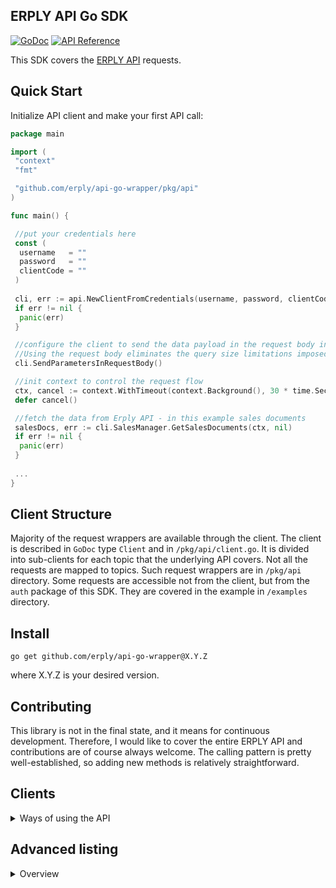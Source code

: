 ERPLY API Go SDK
--------
[![GoDoc](https://img.shields.io/static/v1?label=godoc&message=reference&color=blue)](https://pkg.go.dev/github.com/erply/api-go-wrapper/pkg/api?tab=doc)
[![API Reference](https://img.shields.io/badge/api-reference-blue.svg)](https://learn-api.erply.com/)

This SDK covers the [ERPLY API](https://erply.com/erply-api/) requests. 

Quick Start
------

Initialize API client and make your first API call:
```go
package main

import (
 "context"
 "fmt"

 "github.com/erply/api-go-wrapper/pkg/api"
)

func main() {

 //put your credentials here
 const (
  username   = ""
  password   = ""
  clientCode = ""
 )
	
 cli, err := api.NewClientFromCredentials(username, password, clientCode, nil)
 if err != nil {
  panic(err)
 }

 //configure the client to send the data payload in the request body instead of the query parameters. 
 //Using the request body eliminates the query size limitations imposed by the maximum URL length
 cli.SendParametersInRequestBody()

 //init context to control the request flow
 ctx, cancel := context.WithTimeout(context.Background(), 30 * time.Second)
 defer cancel()

 //fetch the data from Erply API - in this example sales documents
 salesDocs, err := cli.SalesManager.GetSalesDocuments(ctx, nil)
 if err != nil {
  panic(err)
 }
 
 ...
}
```

Client Structure
------
Majority of the request wrappers are available through the client.
The client is described in `GoDoc` type `Client` and in `/pkg/api/client.go`. It is divided into sub-clients for each topic that the underlying API covers. 
Not all the requests are mapped to topics. Such request wrappers are in `/pkg/api` directory. 
Some requests are accessible not from the client, but from the `auth` package of this SDK. They are covered in the example in `/examples` directory.

Install
-------
   `go get github.com/erply/api-go-wrapper@X.Y.Z`
   
   where X.Y.Z is your desired version.

Contributing
-------
This library is not in the final state, and it means for continuous development. Therefore, I would like to cover the entire ERPLY API and contributions are of course always welcome. The calling pattern is pretty well-established, so adding new methods is relatively straightforward. 

Clients
--------

<details><summary>Ways of using the API</summary>

* One is you create a `Partner Client` that will always use the partner key with requests and will have access to the requests that require the partner key.
* You can use the simple `Client` that will work without the partner key as well.
* You can also create a client that can act like a partner client, normal one and it is possible to define the headers that will be added for every request on your own. For that one please use the `NewClientWithCustomHeaders` constructor.

You can find the example in the `/examples` directory for the client initialization process



</details>

Advanced listing
--------
<details><summary>Overview</summary>

### Overview
Advanced listing was designed to read large data collections by multiple parallel fetchers with respect of API limitations. Moreover, this API will use the minimal amount of requests by packing them into bigger bulk API calls, so the too many request failures will be less probable. 

Generally all you need is to create a `Lister` struct giving `ListingSettings`which customises the parallel processing. 
Then you can call either `Get` or `GetGrouped` method, they will give you in return a channel of items which you can consume concurrently with go routines. The fetchers of the library will close the channel once all required data has been read from a corresponding API, so you can securely iterate over the channel with your go routines.

### Getting started
In this intro we want to read all products (`products.Product`) which were changed after a defined date. Since we expect a large amount of such items, we would prefer to use a parallel listing API.

**Let's create a `Lister` struct:**

    productsDataProvider := products.NewListingDataProvider(cl.ProductManager) #we define here that we call lister against Products API
    
    lister := sharedCommon.NewLister(
        sharedCommon.ListingSettings{
            MaxRequestsCountPerSecond: 5, # respecting our expected limitation of 300 request per minute
            StreamBufferLength:        10, # it's a buffer of the output product channel
            MaxItemsPerRequest:        300, #at a time each fetcher will make one request with 3 bulk subrequests per 100 items, this number cannot be more than 10000 (max 100 bulk requests x with max 100 items per request)
            MaxFetchersCount:          10, # the amount of parallel fetchers to read data from API
        },
        productsDataProvider,
        func(sleepTime time.Duration) {
            time.Sleep(sleepTime) # this is needed to customize sleep logic
        },
    )

**Let's define the processing context with a timeout**  

 
        ctx, cancel := context.WithTimeout(context.Background(), time.Second * 60) #timeout if the whole process takes > 60s
        defer cancel()


**Let's start fetching and receive our results channel**
        
        prodsChan := lister.Get(ctx, map[string]interface{}{
            "changedSince": time.Date(2020, 2, 15, 0, 0, 0, 0, time.UTC).Unix(), # filter the products changed after 2020-02-15
        })

**Let's create our consumer for the product channel**

    prods := make([]products.Product, 0) #the struct where we save all products
    
    for prod := range prodsChan {
        if prod.Err != nil { # API errors are appearing here
            panic(prod.Err)
        }
        prods = append(prods, prod.Payload.(products.Product))
    }
    
    fmt.Printf("%+v", prods) #we nicely print here the output but of course in a real application you would do some processing of products
   
That is pretty it. The full example you can find in the examples folder (see `examples/products/main.go` `GetProductsInParallel` method)

### Get vs GetGrouped API methods
You can call `Get` or `GetGrouped` methods on the `Lister` struct:

     prodsChan := lister.Get(ctx, map[string]interface{}{
         "changedSince": time.Date(2020, 2, 15, 0, 0, 0, 0, time.UTC).Unix(), # filter the products changed after 2020-02-15
     })
     #vs
     prodsGroupedChan := lister.GetGrouped(ctx, map[string]interface{}{
         "changedSince": time.Date(2020, 2, 15, 0, 0, 0, 0, time.UTC).Unix(), # filter the products changed after 2020-02-15
     }, 10)
    
In the first case you will get a flat channel of products like
 
    {product1, product2, ...productN}

in the second case the result will be 

    {[]{product1, ...productX}, []{productX+1...productY}, []{productY+1...productZ}, ...[]GroupGroupN}
    
Why the `GetGrouped` method is needed?

Imagine a situation, where for each item you get from the Listing API you would need to make a subrequest to fetch additional details, e.g. in case with the products API for each product and corresponding `SupplierID` you would like to have a supplier name. 

An obvious solution would be to fetch products channel from the `Get` method, start consumption and for each `Product` take `SupplierID` value and call the [getSuppliers](https://learn-api.erply.com/requests/getsuppliers) API. Unfortunately this will require too many individual calls and will probably hit the api requests limit. 

Instead of this you could call the `GetGrouped` method to pack individual products into groups of e.g. 100 items, so on each iteration you can make a bulk request with 100 subrequests (since you can filter only one supplier by id per subrequest). Let's demonstrate it:

     prodsGroupedChan := lister.GetGrouped(ctx, map[string]interface{}{
         "changedSince": time.Date(2020, 2, 15, 0, 0, 0, 0, time.UTC).Unix(), # filter the products changed after 2020-02-15
     }, 100) # set groupSize to 500 to get from channel 500 grouped products per iteration 
     
     supplierCli := cl.CustomerManager #supplier API
     	
     supplierBulkFilter := make([]map[string]interface{}, 0, 100) #here we a bulk filter with 100 subrequests
     supplierNames := make([]string, 0) #here is our final result with all supplier names
     
     for prodGroup := range prodsGroupedChan { #starting consuming the channel with groups of products
        for _, prod := range prodGroup { #each prodGroup contains max 100 products
            if prod.Err != nil {
                panic(prod.Err) #handling API errors
            }
            supplierBulkFilter = append(supplierBulkFilter, map[string]interface{}{
                "supplierID": prod.Payload.(products.Product).SupplierID, //todo check for payload type
            })
        }
 
        supplierRespBulk, err := supplierCli.GetSuppliersBulk(ctx, supplierBulkFilter, map[string]string{}) #fetching 100 suppliers in one bulk request
        if err != nil {
            panic(err)
        }
        //todo check supplierRespBulk for status
        
        for _, supplierItem := range supplierRespBulk.BulkItems {
            supplierNames = append(supplierNames, supplierItem.Suppliers[0].FullName) #pack the result into the output slice
        }
     }

### Shareable requests throttler
     
You might ask yourself what happens if the product lister makes max 5 requests per second, and the consumer, as it's running in parallel, will make the 6th request which will lead to a "too many requests" failure. That's absolutely true. If your application code is running in parallel with the lister, you should also take into account the requests speed of it.

To limit the requests count, the `Lister` uses the `Throttler` interface. The library offers `SleepThrottler` as it's implementation. Its logic is pretty simple: each fetcher instance will call `Throttle` method of the `SleepThrottler` before any call to Erply API. `SleepThrottler` will count the amount of requests in the last second, and if it's more than the defined count (e.g. 5), it will sleep 1 second. As a result, too fast requests will be slowed down if needed. 

To solve our problem we need to make sure your application code is using the same throttler, so it should be practically shared with the lister. To achieve this we can do the following:

    sleepFunc := func(sleepTime time.Duration) {
       time.Sleep(sleepTime)
    }
    thrl := NewSleepThrottler(settings.MaxRequestsCountPerSecond, sleepFunc)
    
    lister := sharedCommon.NewLister(
        sharedCommon.ListingSettings{
            MaxRequestsCountPerSecond: 5,
            StreamBufferLength:        10,
            MaxItemsPerRequest:        300,
            MaxFetchersCount:          10,
        },
        productsDataProvider,
        sleepFunc,
    )
    lister.SetRequestThrottler(thrl) #this is a new code, we give our shareable throttler to the lister
    
    prodsGroupedChan := lister.GetGrouped(ctx, map[string]interface{}{}, 100) 
         
    supplierCli := cl.CustomerManager
          	
    supplierBulkFilter := make([]map[string]interface{}, 0, 100)
    supplierNames := make([]string, 0)
      
    for prodGroup := range prodsGroupedChan { #starting consuming the channel with groups of products
        for _, prod := range prodGroup { #each prodGroup contains max 100 products
            if prod.Err != nil {
                panic(prod.Err) #handling API errors
            }
            supplierBulkFilter = append(supplierBulkFilter, map[string]interface{}{
                "supplierID": prod.Payload.(products.Product).SupplierID, //todo check for payload type
            })
        }
        
        thrl.Throttle() #this is a new code, here we make sure that we don't hit the request limit with the lister
        supplierRespBulk, err := supplierCli.GetSuppliersBulk(ctx, supplierBulkFilter, map[string]string{})
        if err != nil {
            panic(err)
        }
    
         for _, supplierItem := range supplierRespBulk.BulkItems {
             supplierNames = append(supplierNames, supplierItem.Suppliers[0].FullName) #pack the result into the output slice
         }
  }
  
### Configuration hints
As you already might have noticed, the main configuration data is passed in the `ListingSettings` struct:

        sharedCommon.ListingSettings{
            MaxRequestsCountPerSecond: 5,
            StreamBufferLength:        10,
            MaxItemsPerRequest:        300,
            MaxFetchersCount:          10,
        }


**MaxRequestsCountPerSecond**

This option indicates the amount of requests per second, which are allowed for the `Lister`. Practically the `SleepThrottler` uses this number to identify too often requests and to trigger sleeping logic, if your fetchers are hitting the defined limit. 

**StreamBufferLength**
 This indicates the buffer length of the channel, which is returned from the `Get` or `GetGrouped` methods of the `Lister`. To select the correct value for this parameter, you need to consider the fetchers count you set in the `MaxFetchersCount` parameter, the amount of the output consumers and the difference in publishing and consumption speed. 
 
 Imagine that you fetch products with 10 fetchers and each is sending 10 products per second giving in total 100 prod/s speed. At the same time your consumer(s) process 500 prod/s, so you probably don't need to set `StreamBufferLength` to a very high number. On the other hand if your consumer is able to process 1 product per second, it will block all 10 fetchers, so you won't have a good processing speed. In this case the buffer length should be a number around 100, so you will let your consumer to do most of the work after the fetchers finish their work. 
 
**MaxItemsPerRequest**
This parameter sets the limit of total items, which are allowed to be fetched per bulk request. One might ask why this parameter is needed, since we could always use the max possible fetching count per request: 100 bulk requests x 100 per request. Unfortunately we noticed that fetching of 10 000 items per bulk request could take up to 30 seconds, but making 20 requests with 500 items each can take up to 10 seconds.

You should set a balanced value for this option depending on your filters, API type and overall load of the Erply infrastructure, try to set this value between 500 and 1000 and see which one gives the most performance. 

**MaxFetchersCount**
The amount of parallel fetchers, which are allowed to call the Erply API. Don't try to use very high numbers here, hoping to reach the most of the processing speed. This value should be well balanced with the consumption speed and `StreamBufferLength` parameter. 

For example if you fetchers are able to send 10 items per second each, but your consumers can process only 1 item per second, you probably would need only one consumer and `StreamBufferLength` = 10. On the other hand if you can consume 100 items per second, set the `MaxFetchersCount` = 10 and `StreamBufferLength` = 10.

### Implementation details

The `Lister` is based on a popular [Fan-out](https://blog.golang.org/pipelines) concurrent pattern where multiple go routines are getting payload from a single input channel. An output channel is created for each go routine, where it sends the result of the parallel work. There is also a separate go routine which consumes from all those channels and sends the result to the single output channel, which is returned to the output of the `Get` or `GetGrouped` method.

### Get method algorithm

`Lister` requires `DataProvider` interface which wraps all different Erply APIs that support advanced parallel listing. A corresponding API should be able to give the amount of elements which match to the filter (usually we use `RecordsTotal` value of a [bulk status response](https://learn-api.erply.com/getting-started/bulk-api-calls)) and support pagination options `recordsOnPage`, `pageNo` (see e.g. [getProducts](https://learn-api.erply.com/requests/getproducts)).

#### Planning stage
`Lister` calls  `DataProvider` with the provided filters to figure out how many elements are matching the filters. This also helps to indicate the end of processing and close the corresponding output channels.

    filters["recordsOnPage"] = 1
    filters["pageNo"] = 1
	totalCount, err := p.listingDataProvider.Count(ctx, filters)

#### Creating Cursor channel and planning the fetching
`Lister` creates an input channel of `[]Cursor` items, where each `Cursor` contains pagination options for fetching a subset of data from an API.

The idea of the cursor is simple: imagine you have 100 products in total. You allow to fetch 10 items per request (see `MaxItemsPerRequest` option). You would need 10 cursors to fetch the whole sequence: 

`[1-10], [11-20], [21-30], [31-40], [41-50], [51-60], [61-70], [71-80], [81-90], [91-100]`

You can simplify cursor data as the offset and limit numbers e.g.

`[1, 10], [11, 10], [31, 10] etc.`

Knowing the amount of items per request, and the total number of items, we can calculate the `Cursors` collection and distribute the load among multiple fetchers. 

But why we create `chan []Cursor` rather than `chan Cursor`? We could create 10 cursors and make 10 parallel requests, but we would be more efficient to pack the load into bulk requests. In our case we can send 1 request with 10 subrequests and spare 9 API calls to speed up our execution. So the algorithm takes into account the max number of items per 1 API request (100) and the `MaxItemsPerRequest` parameter indicating the total limit of items which one bulk request might contain. So we understand how many bulk requests are needed to fetch the whole amount of items.

Let's consider a following example:

Input data:
total items count: 100 000
max items per request: 500

When we start consuming the `chan []Cursor`, we will probably get the first item like

    []Cursor{{offset:0, limit: 100}, {offset:100, limit: 100}, {offset:200, limit: 100}, {offset:300, limit: 100}, {offset:400, limit: 100}}

This indicates a command to build a bulk request with 5 subrequests respecting the limit 500. To total amount of items transferred through the `[]Cursor` channel will be 100 000 / 500 = 20. Of course the logic controls that the amount of `[]Cursor` items is not greater than 100 (you cannot make more than 100 subrequests in one bulk request)

See the `func (p *Lister) getCursors` function for an algorithm of building fetchers input

### Start fetching items from an API

We start `MaxFetchersCount` go routines. Each go routine creates an output channel (`chan Item`) and returns it to the main process. Each go routine starts consumption from the `chan []Cursor` channel.

	for i := 0; i < p.listingSettings.MaxFetchersCount; i++ {
		childChan := p.fetchItemsChunk(ctx, cursorsChan, totalCount, filters)
		childChans = append(childChans, childChan)
	}
	
    go func() {
        defer close(prodStream)
        for cursors := range cursorChan {
            p.fetchItemsFromAPI(ctx, cursors, totalCount, prodStream, filters)

            select {
            case <-ctx.Done():
                return
            default:
                continue
            }
        }
    }()

It creates a bulk request with len([]Cursor) items and applies the filters `map[string]interface{}`, which was passed to the Lister in the `Get` method. 

    bulkFilters := make([]map[string]interface{}, 0, len(cursors))
    for _, cursor := range cursors {
        bulkFilter := make(map[string]interface{})
        for filterKey, filterValue := range filters {
            bulkFilter[filterKey] = filterValue
        }
        bulkFilter["recordsOnPage"] = cursor.Limit
        bulkFilter["pageNo"] = cursor.Offset
        bulkFilters = append(bulkFilters, bulkFilter)
    }
    
It calls a bulk request respecting the throttling logic. Each item is sent to the output channel (`chan Item`). 

    p.reqThrottler.Throttle()
    err := p.listingDataProvider.Read(ctx, bulkFilters, func(item interface{}) {
        outputChan <- Item{
            Err:        nil,
            TotalCount: totalCount,
            Payload:    item,
        }
    })

All fetchers are respecting context cancellation when consuming the `[]Cursor` channel. Once the cursors are send to the channel, it will be closed, so the fetchers will exit the channel loop and close their output channels. 

If a fetcher will get some unhealthy status from a bulk requests or will have any other non-recoverable failure, it will send an `Item` with a non-empty error field to the output channel. It will also stop further execution. The external application logic should handle the error and practically stop all the execution of the whole app. Currently, library doesn't support error recovery and restart/reconnect policy.


    if err != nil {
		outputChan <- Item{
			Err:        err,
			TotalCount: totalCount,
			Payload:    nil,
		}
		return
	}

### Merging output channels
We create a single output channel, which will at the end be returned to the `Get` method caller. For each of the go routines output channel we start another go routine to consume from it. Each such routine will just forward all consumed items to the single output channel. 

parentChan := make(ItemsStream, p.listingSettings.StreamBufferLength)

	for _, childChan := range childChans {
		go func(productsChildhan <-chan Item) {
			defer wg.Done()
			for prod := range productsChildChan {
				select {
				case parentChan <- prod:
					continue
				case <-ctx.Done():
					return
				}
			}
		}(childChan)
	}
The `WaitGroup` struct allows to close the single output channel, once all go routines of the inbound output channels are closed by fetchers in multiple go routines.

    go func() {
      wg.Wait()
      close(parentChan)
    }()

### Returning output channel to the caller
Once all background processes go routines are started, the `Get` method returns the merged output channel to the caller. 

    return p.mergeChannels(ctx, childChans...)
    
### GetGrouped method algorithm

The method accepts the `groupSize` parameter indicating the amount of items which will be packed into a single group. This parameter should not be greater than max amount of items per bulk request (100 x 100).

First this method calls the `Get` method internally and creates the output channel for grouped items:

    itemsStream := p.Get(ctx, filters)
    groupedItemsChan := make(ItemsStreamGrouped, p.listingSettings.MaxFetchersCount)

It starts a single go routine which consumes the output channel and stores consumed items into a buffer slice:

    buf := make([]Item, 0, groupSize)
    ...
    buf = append(buf, item)
 
Once the buffer length reaches the value of `groupSize`, it gets sends to the group output channel, and the buffer gets reset:

    if len(buf) >= groupSize {
        groupedItemsChan <- buf
        buf = make([]Item, 0)
        continue
    }

If the inbound output channel is closed, we send the rest of the buffer to the outbound output channel and close it:

    defer func() {
        if len(buf) == 0 {
            return
        }
        groupedItemsChan <- buf
    }()

    ...
    
    case item, ok := <-itemsStream:
        if !ok {
            //channel is closed
            return
        }
        
The outbound output channel is returned to the caller of the `GetGrouped` method:

    return groupedItemsChan
</details>